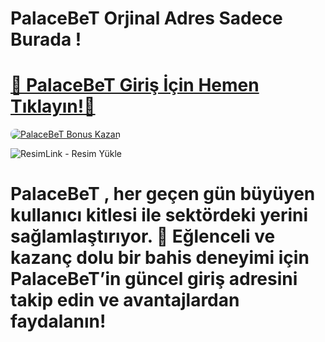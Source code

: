 # PalaceBeT Orjinal Adres Sadece Burada !

# <a href="https://cutt.ly/PalaceLink" title="PalaceBeT Giriş Adresi">🔗 PalaceBeT Giriş İçin Hemen Tıklayın!🔗</a>

<a href="https://cutt.ly/PalaceLink" title="PalaceBeT Bonus Fırsatları">
    <img src="https://i.ibb.co/5K7Ks6w/zzzz3.gif" alt="PalaceBeT Bonus Kazan" style="max-width:100%; height:auto; border-radius:8px;">
</a>
<div class="description">

<img src="https://r.resimlink.com/AfC0Ur-n_.webp" title="ResimLink - Resim Yükle" alt="ResimLink - Resim Yükle"></a>
 
# <p>PalaceBeT , her geçen gün büyüyen kullanıcı kitlesi ile sektördeki yerini sağlamlaştırıyor. 🌟 Eğlenceli ve kazanç dolu bir bahis deneyimi için PalaceBeT’in güncel giriş adresini takip edin ve avantajlardan faydalanın!</p>
